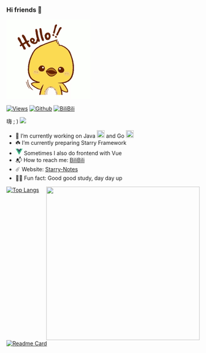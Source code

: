 ### Hi friends 👋

![](hello.gif)

<!--
**CodePrometheus/CodePrometheus** is a ✨ _special_ ✨ repository because its `README.md` (this file) appears on your GitHub profile.
Here are some ideas to get you started:
-->
[![Views](https://komarev.com/ghpvc/?username=CodePrometheus&label=Profile%20views&color=0e75b6&style=flat)](https://github.com/CodePrometheus)
[![Github](https://img.shields.io/badge/dynamic/json?color=orange&label=GitHub&query=%24.data.totalSubs&suffix=%20followers&url=https%3A%2F%2Fapi.spencerwoo.com%2Fsubstats%2F%3Fsource%3Dgithub%26queryKey%3DCodePrometheus)](https://github.com/CodePrometheus)
[![BiliBili](https://img.shields.io/badge/dynamic/json?color=ff69b4&label=BiliBili&query=%24.data.totalSubs&suffix=%20followers&url=https%3A%2F%2Fapi.spencerwoo.com%2Fsubstats%2F%3Fsource%3Dbilibili%26queryKey%3D342251858)](https://space.bilibili.com/342251858)

嗨 ; )  <img src="https://pic.funnygifsbox.com/uploads/2019/06/funnygifsbox.com-2019-06-28-12-23-55-93.gif" width="40"> 

- 🍺 I’m currently working on Java <img src="https://cdn.pixabay.com/photo/2014/04/03/11/08/tea-311845__480.png" width=20 height=20> and Go <img src="https://golang.org/doc/gopher/gophercolor.png" width=20 height=20>
- ☘️ I’m currently preparing Starry Framework
- <img src="https://raw.githubusercontent.com/github/explore/80688e429a7d4ef2fca1e82350fe8e3517d3494d/topics/vue/vue.png" width=18 height=18> Sometimes I also do frontend with Vue
- 📬 How to reach me: [BiliBili](https://space.bilibili.com/342251858)
- ☄️ Website: [Starry-Notes](https://codeprometheus.github.io/Starry-Notes/#/)
- 🏳️‍🌈 Fun fact: Good good study, day day up

<img align="right" src="https://octodex.github.com/images/Professortocat_v2.png" width=400 height=400>

[![Top Langs](https://github-readme-stats.vercel.app/api/top-langs/?username=CodePrometheus&hide=html,css&theme=shades-of-purple&layout=compact)](https://github.com/CodePrometheus)         
[![Readme Card](https://github-readme-stats.vercel.app/api/pin/?username=CodePrometheus&repo=HelloGin&theme=cobalt)](https://github.com/CodePrometheus/HelloGin)
